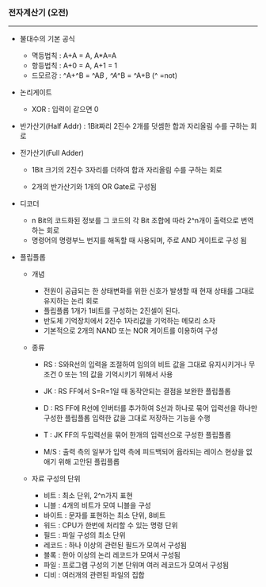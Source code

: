### 전자계산기 (오전)

---

* 불대수의 기본 공식
  * 멱등법칙 : A+A = A,  A*A=A
  * 항등법칙 : A+0 = A, A+1 = 1
  * 드모르강 : ^A+^B = ^A*B ,  ^A*^B = ^A+B (^ =not)

* 논리게이트

  * XOR : 입력이 같으면 0

* 반가산기(Half Addr) : 1Bit짜리 2진수 2개를 덧셈한 합과 자리올림 수를 구하는 회로

* 전가산기(Full Adder) 

  * 1Bit 크기의 2진수 3자리를 더하여 합과 자리올림 수를 구하는 회로

  * 2개의 반가산기와 1개의 OR Gate로 구성됨

* 디코더 

  * n Bit의 코드화된 정보를 그 코드의 각 Bit 조합에 따라 2^n개이 출력으로 번역하는 회로
  * 명령어의 명령부느 번지를 해독할 때 사용되며, 주로 AND 게이트로 구성 됨

* 플립플롭

  * 개념

    * 전원이 공급되는 한 상태변화를 위한 신호가 발생할 때 현재 상태를 그대로 유지하는 논리 회로
    * 플립플롭 1개가 1비트를 구성하는 2진셀이 된다.
    * 반도체 기억장치에서 2진수 1자리값을 기억하는 메모리 소자
    * 기본적으로  2개의 NAND 또는 NOR 게이트를 이용하여 구성

  * 종류

    * RS : S와R선의 입력을 조절하여 임의의 비트 값을 그대로 유지시키거나 무조건 0 또는 1의 값을 기억시키기 위해서 사용

    * JK : RS FF에서 S=R=1일 때 동작안되는 결점을 보완한 플립플롭
    * D : RS FF에 R선에 인버터를 추가하여 S선과 하나로 묶어 입력선을 하나만 구성한 플립플롭 입력한 값을 그대로 저장하는 기능을 수행
    * T : JK FF의 두입력선을 묶어 한개의 입력선으로 구성한 플립플롭
    * M/S : 출력 측의 일부가 입력 측에 피드백되어 윱라되는 레이스 현상을 없애기 위해 고안된 플립플롭

  * 자료 구성의 단위

    * 비트 : 최소 단위, 2^n가지 표현
    * 니블 : 4개의 비트가 모여 니블을 구성
    * 바이트 : 문자를 표현하는 최소 단위, 8비트
    * 워드 : CPU가 한번에 처리할 수 있는 명령 단위
    * 필드 : 파일 구성의 최소 단위
    * 레코드 : 하나 이상의 관련된 필드가 모여서 구성됨
    * 블록 : 한아 이상의 논리 레코드가 모여서 구성됨
    * 파일 : 프로그램 구성의 기본 단위며 여러 레코드가 모여서 구성됨
    * 디비 : 여러개의 관련된 파일의 집합